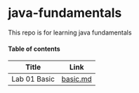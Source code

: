 # java-fundamentals

This repo is for learning java fundamentals

#### Table of contents

| Title              | Link                                   |
|--------------------|----------------------------------------|
| Lab 01 Basic             | [basic.md](./basics/Basic.md)|


